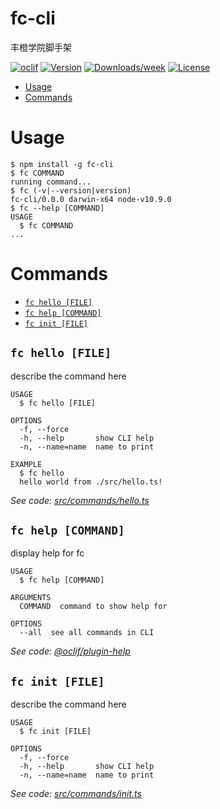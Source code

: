 fc-cli
======

丰橙学院脚手架

[![oclif](https://img.shields.io/badge/cli-oclif-brightgreen.svg)](https://oclif.io)
[![Version](https://img.shields.io/npm/v/fc-cli.svg)](https://npmjs.org/package/fc-cli)
[![Downloads/week](https://img.shields.io/npm/dw/fc-cli.svg)](https://npmjs.org/package/fc-cli)
[![License](https://img.shields.io/npm/l/fc-cli.svg)](https://github.com/fc/fc-cli/blob/master/package.json)

<!-- toc -->
* [Usage](#usage)
* [Commands](#commands)
<!-- tocstop -->
# Usage
<!-- usage -->
```sh-session
$ npm install -g fc-cli
$ fc COMMAND
running command...
$ fc (-v|--version|version)
fc-cli/0.0.0 darwin-x64 node-v10.9.0
$ fc --help [COMMAND]
USAGE
  $ fc COMMAND
...
```
<!-- usagestop -->
# Commands
<!-- commands -->
* [`fc hello [FILE]`](#fc-hello-file)
* [`fc help [COMMAND]`](#fc-help-command)
* [`fc init [FILE]`](#fc-init-file)

## `fc hello [FILE]`

describe the command here

```
USAGE
  $ fc hello [FILE]

OPTIONS
  -f, --force
  -h, --help       show CLI help
  -n, --name=name  name to print

EXAMPLE
  $ fc hello
  hello world from ./src/hello.ts!
```

_See code: [src/commands/hello.ts](https://github.com/fc/fc-cli/blob/v0.0.0/src/commands/hello.ts)_

## `fc help [COMMAND]`

display help for fc

```
USAGE
  $ fc help [COMMAND]

ARGUMENTS
  COMMAND  command to show help for

OPTIONS
  --all  see all commands in CLI
```

_See code: [@oclif/plugin-help](https://github.com/oclif/plugin-help/blob/v2.2.0/src/commands/help.ts)_

## `fc init [FILE]`

describe the command here

```
USAGE
  $ fc init [FILE]

OPTIONS
  -f, --force
  -h, --help       show CLI help
  -n, --name=name  name to print
```

_See code: [src/commands/init.ts](https://github.com/fc/fc-cli/blob/v0.0.0/src/commands/init.ts)_
<!-- commandsstop -->
